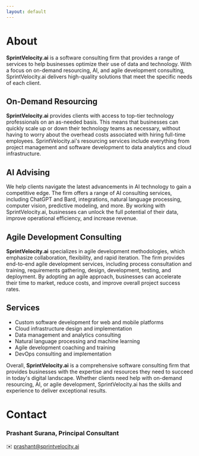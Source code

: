 ```yaml
---
layout: default
---
```

# About
**SprintVelocity<span class="accentColor">.ai</span>** is a software consulting firm that provides a range of services to help businesses optimize their use of data and technology. With a focus on on-demand resourcing, AI, and agile development consulting, SprintVelocity.ai delivers high-quality solutions that meet the specific needs of each client.

## On-Demand Resourcing
**SprintVelocity<span class="accentColor">.ai</span>** provides clients with access to top-tier technology professionals on an as-needed basis. This means that businesses can quickly scale up or down their technology teams as necessary, without having to worry about the overhead costs associated with hiring full-time employees. SprintVelocity.ai's resourcing services include everything from project management and software development to data analytics and cloud infrastructure.

## AI Advising
We help clients navigate the latest advancements in AI technology to gain a competitive edge. The firm offers a range of AI consulting services, including ChatGPT and Bard, integrations, natural language processing, computer vision, predictive modeling, and more. By working with SprintVelocity.ai, businesses can unlock the full potential of their data, improve operational efficiency, and increase revenue.

## Agile Development Consulting
**SprintVelocity<span class="accentColor">.ai</span>** specializes in agile development methodologies, which emphasize collaboration, flexibility, and rapid iteration. The firm provides end-to-end agile development services, including process consultation and training, requirements gathering, design, development, testing, and deployment. By adopting an agile approach, businesses can accelerate their time to market, reduce costs, and improve overall project success rates.

## Services
* Custom software development for web and mobile platforms
* Cloud infrastructure design and implementation
* Data management and analytics consulting
* Natural language processing and machine learning
* Agile development coaching and training
* DevOps consulting and implementation

Overall, **SprintVelocity<span class="accentColor">.ai</span>** is a comprehensive software consulting firm that provides businesses with the expertise and resources they need to succeed in today's digital landscape. Whether clients need help with on-demand resourcing, AI, or agile development, SprintVelocity.ai has the skills and experience to deliver exceptional results.

# Contact
### Prashant Surana, Principal Consultant
✉️ prashant@sprintvelocity.ai
